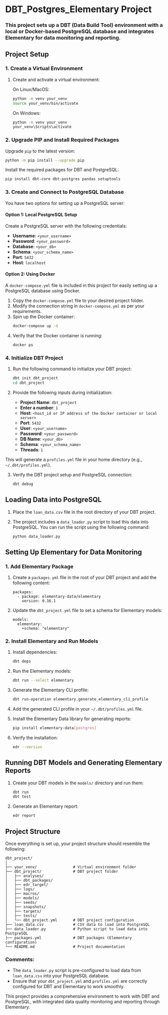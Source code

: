 # DBT_Postgres_Elementary Project

### This project sets up a **DBT** (Data Build Tool) environment with a local or Docker-based PostgreSQL database and integrates **Elementary** for data monitoring and reporting.

## Project Setup

### 1. Create a Virtual Environment

1. Create and activate a virtual environment:

   On Linux/MacOS:
   ```bash
   python -m venv your_venv
   source your_venv/bin/activate
   ```

   On Windows:
   ```bash
   python -m venv your_venv
   your_venv\Scripts\activate
   ```

### 2. Upgrade PIP and Install Required Packages

Upgrade `pip` to the latest version:
   ```bash
   python -m pip install --upgrade pip
   ```

Install the required packages for DBT and PostgreSQL:
   ```bash
   pip install dbt-core dbt-postgres pandas setuptools
   ```

### 3. Create and Connect to PostgreSQL Database

You have two options for setting up a PostgreSQL server:

#### Option 1: Local PostgreSQL Setup

Create a PostgreSQL server with the following credentials:

- **Username**: `<your_username>`
- **Password**: `<your_password>`
- **Database**: `<your_db>`
- **Schema**: `<your_schema_name>`
- **Port**: `5432`
- **Host**: `localhost`

#### Option 2: Using Docker

A `docker-compose.yml` file is included in this project for easily setting up a PostgreSQL database using Docker.

1. Copy the `docker-compose.yml` file to your desired project folder.
2. Modify the connection string in `docker-compose.yml` as per your requirements.
3. Spin up the Docker container:
   ```bash
   docker-compose up -d
   ```
4. Verify that the Docker container is running:
   ```bash
   docker ps
   ```

### 4. Initialize DBT Project

1. Run the following command to initialize your DBT project:
   ```bash
   dbt init dbt_project
   cd dbt_project
   ```

2. Provide the following inputs during initialization:
   - **Project Name**: `dbt_project`
   - **Enter a number**: `1`
   - **Host**: `<host_id or IP address of the Docker container or local server>`
   - **Port**: `5432`
   - **User**: `<your_username>`
   - **Password**: `<your_password>`
   - **DB Name**: `<your_db>`
   - **Schema**: `<your_schema_name>`
   - **Threads**: `1`

This will generate a `profiles.yml` file in your home directory (e.g., `~/.dbt/profiles.yml`).

3. Verify the DBT project setup and PostgreSQL connection:
   ```bash
   dbt debug
   ```

## Loading Data into PostgreSQL

1. Place the `loan_data.csv` file in the root directory of your DBT project.

2. The project includes a `data_loader.py` script to load this data into PostgreSQL. You can run the script using the following command:
   ```bash
   python data_loader.py
   ```

## Setting Up Elementary for Data Monitoring

### 1. Add Elementary Package

1. Create a `packages.yml` file in the root of your DBT project and add the following content:
   ```
   packages:
     - package: elementary-data/elementary
       version: 0.16.1
   ```

2. Update the `dbt_project.yml` file to set a schema for Elementary models:
   ```
   models:
     elementary:
       +schema: "elementary"
   ```

### 2. Install Elementary and Run Models

1. Install dependencies:
   ```bash
   dbt deps
   ```

2. Run the Elementary models:
   ```bash
   dbt run --select elementary
   ```

3. Generate the Elementary CLI profile:
   ```bash
   dbt run-operation elementary.generate_elementary_cli_profile
   ```

4. Add the generated CLI profile in your `~/.dbt/profiles.yml` file.

5. Install the Elementary Data library for generating reports:
   ```bash
   pip install elementary-data[postgres]
   ```

6. Verify the installation:
   ```bash
   edr --version
   ```

## Running DBT Models and Generating Elementary Reports

1. Create your DBT models in the `models/` directory and run them:
   ```bash
   dbt run
   dbt test
   ```

2. Generate an Elementary report:
   ```bash
   edr report
   ```

## Project Structure

Once everything is set up, your project structure should resemble the following:

```
dbt_project/
│
├── your_venv/                # Virtual environment folder
├── dbt_project/              # DBT project folder
│   ├── analyses/
│   ├── dbt_packages/
│   ├── edr_target/
│   ├── logs/
│   ├── macros/
│   ├── models/
│   ├── seeds/
│   ├── snapshots/
│   ├── targets/
│   ├── tests/
│   └── dbt_project.yml       # DBT project configuration
├── loan_data.csv             # CSV data to load into PostgreSQL
├── data_loader.py            # Python script to load data into PostgreSQL
├── packages.yml              # DBT packages (Elementary configuration)
└── README.md                 # Project documentation
```

### Comments:
- The `data_loader.py` script is pre-configured to load data from `loan_data.csv` into your PostgreSQL database.
- Ensure that your `dbt_project.yml` and `profiles.yml` are correctly configured for DBT and Elementary to work smoothly.

This project provides a comprehensive environment to work with DBT and PostgreSQL, with integrated data quality monitoring and reporting through Elementary.